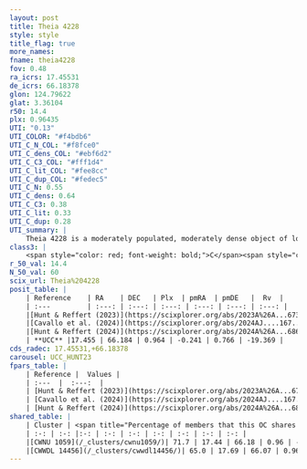 ```yaml
---
layout: post
title: Theia 4228
style: style
title_flag: true
more_names: 
fname: theia4228
fov: 0.48
ra_icrs: 17.45531
de_icrs: 66.18378
glon: 124.79622
glat: 3.36104
r50: 14.4
plx: 0.96435
UTI: "0.13"
UTI_COLOR: "#f4bdb6"
UTI_C_N_COL: "#f8fce0"
UTI_C_dens_COL: "#ebf6d2"
UTI_C_C3_COL: "#fff1d4"
UTI_C_lit_COL: "#fee8cc"
UTI_C_dup_COL: "#fedec5"
UTI_C_N: 0.55
UTI_C_dens: 0.64
UTI_C_C3: 0.38
UTI_C_lit: 0.33
UTI_C_dup: 0.28
UTI_summary: |
    Theia 4228 is a moderately populated, moderately dense object of low C3 quality. It was recently reported in the literature.<br><br><span style="color: #99180f; font-weight: bold;">Warning: </span>This is possibly a duplicated object, which shares a significant percentage of members with at least one previously reported entry.
class3: |
    <span style="color: red; font-weight: bold;">C</span><span style="color: #FFC300; font-weight: bold;">B</span>
r_50_val: 14.4
N_50_val: 60
scix_url: Theia%204228
posit_table: |
    | Reference    | RA    | DEC   | Plx  | pmRA  | pmDE   |  Rv  |
    | :---         | :---: | :---: | :---: | :---: | :---: | :---: |
    |[Hunt & Reffert (2023)](https://scixplorer.org/abs/2023A%26A...673A.114H) | 17.226 | 66.201 | 0.951 | -0.209 | 0.759 | -1.176 |
    |[Cavallo et al. (2024)](https://scixplorer.org/abs/2024AJ....167...12C) | 17.874 | 66.075 | 0.954 | -- | -- | -- |
    |[Hunt & Reffert (2024)](https://scixplorer.org/abs/2024A%26A...686A..42H) | 17.226 | 66.201 | 0.951 | -0.209 | 0.759 | -1.176 |
    | **UCC** |17.455 | 66.184 | 0.964 | -0.241 | 0.766 | -19.369 | 
cds_radec: 17.45531,+66.18378
carousel: UCC_HUNT23
fpars_table: |
    | Reference |  Values |
    | :---  |  :---:  |
    | [Hunt & Reffert (2023)](https://scixplorer.org/abs/2023A%26A...673A.114H) | `AV50=3.076, diffAV50=2.349, MOD50=9.982, logAge50=7.426` |
    | [Cavallo et al. (2024)](https://scixplorer.org/abs/2024AJ....167...12C) | `AV50=3.15, dMod50=10.47, logAge50=7.59, [Fe/H]50=0.5` |
    | [Hunt & Reffert (2024)](https://scixplorer.org/abs/2024A%26A...686A..42H) | `MassJ=277.896` |
shared_table: |
    | Cluster | <span title="Percentage of members that this OC shares with the ones listed">%</span>   | RA   | DEC   | Plx   | pmRA  | pmDE  | Rv | UTI |
    | :-: | :-: |:-: | :-: | :-: | :-: | :-: | :-: | :-: |
    |[CWNU 1059](/_clusters/cwnu1059/)| 71.7 | 17.44 | 66.18 | 0.96 | -0.24 | 0.77 | -21.63 |0.26 |
    |[CWWDL 14456](/_clusters/cwwdl14456/)| 65.0 | 17.69 | 66.07 | 0.96 | -0.23 | 0.76 | -19.37 |0.04 |
---
```

